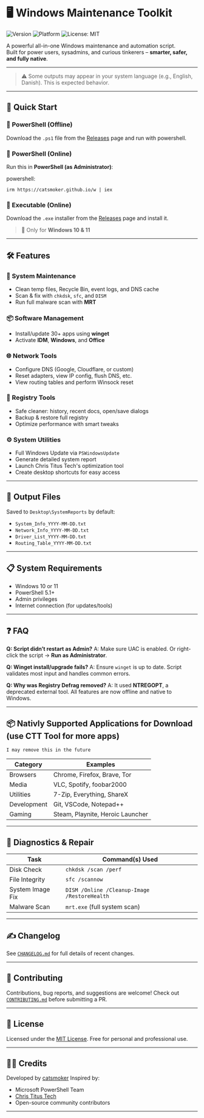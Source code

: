 # 🖥️ Windows Maintenance Toolkit

![Version](https://img.shields.io/badge/version-v2-green)
![Platform](https://img.shields.io/badge/platform-Windows-blue)
![License: MIT](https://img.shields.io/badge/license-MIT-blue)

A powerful all-in-one Windows maintenance and automation script.  
Built for power users, sysadmins, and curious tinkerers – **smarter, safer, and fully native**.

---

> ⚠️ Some outputs may appear in your system language (e.g., English, Danish). This is expected behavior.

---

## 🚀 Quick Start

### 🔹 PowerShell (Offline)

Download the `.ps1` file from the [Releases](https://github.com/catsmoker/cs_script/releases) page and run with powershell.

### 🔹 PowerShell (Online)

Run this in **PowerShell (as Administrator)**:

powershell:
```
irm https://catsmoker.github.io/w | iex
```

### 🔹 Executable (Online)

Download the `.exe` installer from the [Releases](https://github.com/catsmoker/cs_script/releases) page and install it.

> 🛑 Only for **Windows 10 & 11**

---

## 🛠️ Features

### 🧹 System Maintenance

* Clean temp files, Recycle Bin, event logs, and DNS cache
* Scan & fix with `chkdsk`, `sfc`, and `DISM`
* Run full malware scan with **MRT**

### 📦 Software Management

* Install/update 30+ apps using **winget**
* Activate **IDM**, **Windows**, and **Office**

### 🌐 Network Tools

* Configure DNS (Google, Cloudflare, or custom)
* Reset adapters, view IP config, flush DNS, etc.
* View routing tables and perform Winsock reset

### 🧠 Registry Tools

* Safe cleaner: history, recent docs, open/save dialogs
* Backup & restore full registry
* Optimize performance with smart tweaks

### ⚙️ System Utilities

* Full Windows Update via `PSWindowsUpdate`
* Generate detailed system report
* Launch Chris Titus Tech's optimization tool
* Create desktop shortcuts for easy access

---

## 📁 Output Files

Saved to `Desktop\SystemReports` by default:

* `System_Info_YYYY-MM-DD.txt`
* `Network_Info_YYYY-MM-DD.txt`
* `Driver_List_YYYY-MM-DD.txt`
* `Routing_Table_YYYY-MM-DD.txt`

---

## 📋 System Requirements

* Windows 10 or 11
* PowerShell 5.1+
* Admin privileges
* Internet connection (for updates/tools)

---

## ❓ FAQ

**Q: Script didn’t restart as Admin?**
A: Make sure UAC is enabled. Or right-click the script → **Run as Administrator**.

**Q: Winget install/upgrade fails?**
A: Ensure `winget` is up to date. Script validates most input and handles common errors.

**Q: Why was Registry Defrag removed?**
A: It used **NTREGOPT**, a deprecated external tool. All features are now offline and native to Windows.

---

## 📦 Nativly Supported Applications for Download (use CTT Tool for more apps)
`I may remove this in the future`

| Category    | Examples                         |
| ----------- | -------------------------------- |
| Browsers    | Chrome, Firefox, Brave, Tor      |
| Media       | VLC, Spotify, foobar2000         |
| Utilities   | 7-Zip, Everything, ShareX        |
| Development | Git, VSCode, Notepad++           |
| Gaming      | Steam, Playnite, Heroic Launcher |

---

## 🧪 Diagnostics & Repair

| Task             | Command(s) Used                              |
| ---------------- | -------------------------------------------- |
| Disk Check       | `chkdsk /scan /perf`                         |
| File Integrity   | `sfc /scannow`                               |
| System Image Fix | `DISM /Online /Cleanup-Image /RestoreHealth` |
| Malware Scan     | `mrt.exe` (full system scan)                 |

---

## ✍️ Changelog

See [`CHANGELOG.md`](CHANGELOG.md) for full details of recent changes.

---

## 🤝 Contributing

Contributions, bug reports, and suggestions are welcome!
Check out [`CONTRIBUTING.md`](CONTRIBUTING.md) before submitting a PR.

---

## 📜 License

Licensed under the [MIT License](LICENSE).
Free for personal and professional use.

---

## 🧑‍💻 Credits

Developed by [catsmoker](https://catsmoker.github.io)
Inspired by:

* Microsoft PowerShell Team
* [Chris Titus Tech](https://christitus.com/)
* Open-source community contributors

---

